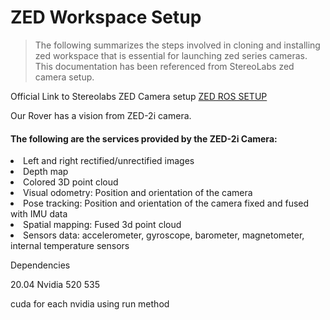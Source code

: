# ZED Workspace Setup
> The following summarizes the steps involved in cloning and installing zed workspace that is essential for launching zed series cameras. This documentation has been referenced from StereoLabs zed camera setup.

Official Link to Stereolabs ZED Camera setup [ZED ROS SETUP](https://www.stereolabs.com/docs/ros)

Our Rover has a vision from ZED-2i camera.

#### The following are the services provided by the ZED-2i Camera:

<li>Left and right rectified/unrectified images</li>
<li>Depth map</li>
<li>Colored 3D point cloud</li>
<li>Visual odometry: Position and orientation of the camera</li>
<li>Pose tracking: Position and orientation of the camera fixed and fused with IMU data</li>
<li>Spatial mapping: Fused 3d point cloud</li>
<li>Sensors data: accelerometer, gyroscope, barometer, magnetometer, internal temperature sensors</li>


Dependencies

20.04 Nvidia 520 535 

cuda for each nvidia using run method

